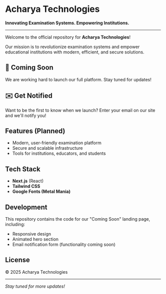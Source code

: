 # Acharya Technologies

**Innovating Examination Systems. Empowering Institutions.**

---

Welcome to the official repository for **Acharya Technologies**!

Our mission is to revolutionize examination systems and empower educational institutions with modern, efficient, and secure solutions.

## 🚀 Coming Soon

We are working hard to launch our full platform. Stay tuned for updates!

## ✉️ Get Notified

Want to be the first to know when we launch? Enter your email on our site and we'll notify you!

## Features (Planned)

- Modern, user-friendly examination platform
- Secure and scalable infrastructure
- Tools for institutions, educators, and students

## Tech Stack

- **Next.js** (React)
- **Tailwind CSS**
- **Google Fonts (Metal Mania)**

## Development

This repository contains the code for our "Coming Soon" landing page, including:

- Responsive design
- Animated hero section
- Email notification form (functionality coming soon)

## License

© 2025 Acharya Technologies

---

*Stay tuned for more updates!*